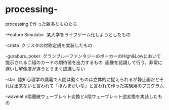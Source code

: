 # processing-
processingで作った雑多なものたち

-Feature Simulator
  某大学をライフゲーム化しようとしたもの

-crista
  クリスタの対称定規を実装したもの

-guraburu_poker
  グランブルーファンタジーのポーカーのHigh&Lowにおいて提示される二組のカードの期待値を出力するもの
  画像を認識して行う。非常に遅いし解像度が違うとうまく認識しない

-star
  認知心理学の講義で人間は動くものは立体的に捉えられるが静止画だとそれは出来ないと言われて「ほんまかいな」と言われて作った実験用のプログラム
  
-wavelet
  n階離散ウェーブレット変換とn階ウェーブレット逆変換を実装したもの
